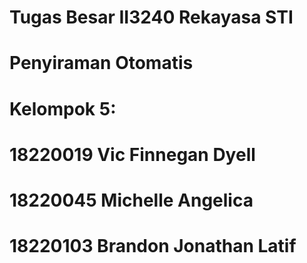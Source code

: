 # Tugas Besar II3240 Rekayasa STI 
# Penyiraman Otomatis

# Kelompok 5:
# 18220019 Vic Finnegan Dyell
# 18220045 Michelle Angelica
# 18220103 Brandon Jonathan Latif
